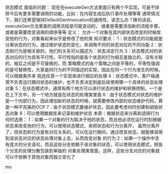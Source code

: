 状态模式
面临的问题：
    现在在executeGen方法里面只有两个不实现，可是不排除今后有更多需要调用的功能，比如：在内容生成后执行事件处理等等
    通常情况下，我们还希望保持DefaultGenInvocation的通用性，该怎么办？换句话说，executeGen方法里面的调用流程是可能变动的，
    或者是需要添加新的流程步骤，或者是需要改变调用的顺序等等
定义：
    允许一个对象在其内部状态改变的时候改变他的行为，对象看起来似乎是修改了他的类
知识要点：
    1：状态模式的功能就是分离状态的行为，通过维护状态的变化，来调用不同的状态对应的不同功能
    2：状态和行为是相关联的，他们的关系可以描述为：状态决定行为
    3：状态模式对的状态对应的行为具有平行性，平行性指的是各个状态的行为相互是独立的，没有关联的，相互之间是不可替换的，而
    策略模式的各个策略之间是平等的，平等性强调的是可替换性，大家是同行为的不同描述的实现，因此在同一个行为发生的时候，可以根据条件来
    挑选任意一个实现来进行相应的处理
    4：状态模式中，客户端通常不负责运行期间状态的维护，也不负责决定到底后续使用哪一个具体的状态处理对象
    5：在状态模式中，通常有两个地方可以进行状态的维护和转换控制，一个是在上下文中，另一个地方就是在状态的处理类里面
    6：由于状态模式对状态的维护是一个内部行为，因此增加新的状态的时候，就需要修改内部的状态维护代码，算是一种不完美的OCP
    7：由于状态模式要维护状态，因此要考虑何时创建和销毁状态对象
    8：可以使用数据库来记录和维护状态
本质：根据状态来分离和选择行为
何时选用：
    1：如果一个对象的行为取决于他的状态，而且他必须在运行时刻根据状态来改变他的行为，可以使用状态模式，来把状态和行为分离开，
    虽然分离开了，但状态和行为是有对应关系的，可以在运行期间，通过改变状态，就能够调用到该状态对应的状态处理对象上去，从而改变对象
    的行为
    2：如果一个操作中含有庞大的分支语句，而且这些分支依赖于该对象的状态，可以使用状态模式，把各个分支的处理分散包装到单独的
    对象处理类里面，这样，这些分支对应的对象就可以不依赖于其他对象而独立变化了



mo